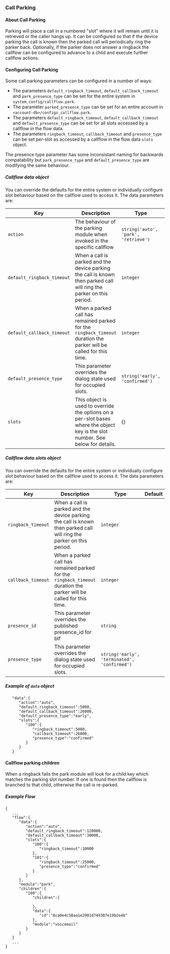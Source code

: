 ### Call Parking

#### About Call Parking

Parking will place a call in a numbered "slot" where it will remain until it is retrieved or the caller hangs up.  It can be configured so that if the device parking the call is known then the parked call will periodically ring the parker back.  Optionally, if the parker does not answer a ringback the callflow can be configured to advance to a child and execute further callflow actions.

#### Configuring Call Parking

Some call parking parameters can be configured in a number of ways:

* The parameters `default_ringback_timeout`, `default_callback_timeout` and `park_presence_type` can be set for the entire system in `system_config/callflow.park`.
* The parameter `parked_presence_type` can be set for an entire account in `<account-db>/configs_callflow.park`.
* The parameters `default_ringback_timeout`, `default_callback_timeout` and `default_presence_type` can be set for all slots accessed by a callflow in the flow data.
* The parameters `ringback_timeout`, `callback_timeout` and `presence_type` can be set per-slot as accessed by a callflow in the flow data `slots` object.

The presence type parameter has some inconsistant naming for backwards compatability but `park_presence_type` and `default_presence_type` are modifying the same behaviour.

##### Callflow data object

You can override the defaults for the entire system or individually configure slot behaviour based on the callflow used to access it.  The data parameters are:

Key | Description | Type | Default | Required
--- | ----------- | ---- | ------- | --------
`action` | The behaviour of the parking module when invoked in the specific callflow | `string('auto', 'park', 'retrieve')` | `park`  | `true`
`default_ringback_timeout` | When a call is parked and the device parking the call is known then parked call will ring the parker on this period. | `integer` |   | `false`
`default_callback_timeout` | When a parked call has remained parked for the `ringback_timeout` duration the parker will be called for this time. | `integer` |   | `false`
`default_presence_type` | This parameter overrides the dialog state used for occupied slots. | `string('early', 'confirmed')` |   | `false`
`slots` | This object is used to override the options on a per-slot bases where the object key is the slot number.  See below for details. | {} |   | `false`

##### Callflow data.slots object

You can override the defaults for the entire system or individually configure slot behaviour based on the callflow used to access it.  The data parameters are:

Key | Description | Type | Default | Required
--- | ----------- | ---- | ------- | --------
`ringback_timeout` | When a call is parked and the device parking the call is known then parked call will ring the parker on this period. | `integer` |   | `false`
`callback_timeout` | When a parked call has remained parked for the `ringback_timeout` duration the parker will be called for this time. | `integer` |   | `false`
`presence_id` | This parameter overrides the published presence_id for blf | `string` |   | `false`
`presence_type` | This parameter overrides the dialog state used for occupied slots. | `string('early', 'terminated', 'confirmed')` |   | `false`

##### Example of `data` object

```
   "data":{
      "action":"auto",
      "default_ringback_timeout":5000,
      "default_callback_timeout":26000,
      "default_presence_type":"early",
      "slots":{
         "100":{
            "ringback_timeout":5000,
            "callback_timeout":26000,
            "presence_type":"confirmed"
         }
      }
   }
```

#### Callflow parking children

When a ringback fails the park module will look for a child key which matches the parking slot number.  If one is found then the callflow is branched to that child, otherwise the call is re-parked.

##### Example Flow

```
{
   ...
   "flow":{
      "data":{
         "action":"auto",
         "default_ringback_timeout":120000,
         "default_callback_timeout":30000,
         "slots":{
            "100":{
               "ringback_timeout":10000
            },
            "101":{
               "ringback_timeout":25000,
               "presence_type":"confirmed"
            }
         }
      },
      "module":"park",
      "children":{
         "100":{
            "children":{

            },
            "data":{
               "id":"8ca0e4c50aa1e2901d749307e19b2e4b"
            },
            "module":"voicemail"
         }
      }
   }
   ...
}
```
